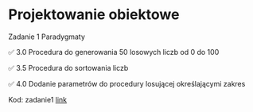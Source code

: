 # Projektowanie obiektowe

Zadanie 1 Paradygmaty

✅ 3.0 Procedura do generowania 50 losowych liczb od 0 do 100

✅ 3.5 Procedura do sortowania liczb

✅ 4.0 Dodanie parametrów do procedury losującej określającymi zakres

Kod: zadanie1 [link](https://github.com/parabola01/projektowanie_obiektowe/blob/main/zadanie1/zadanie1.pas)
